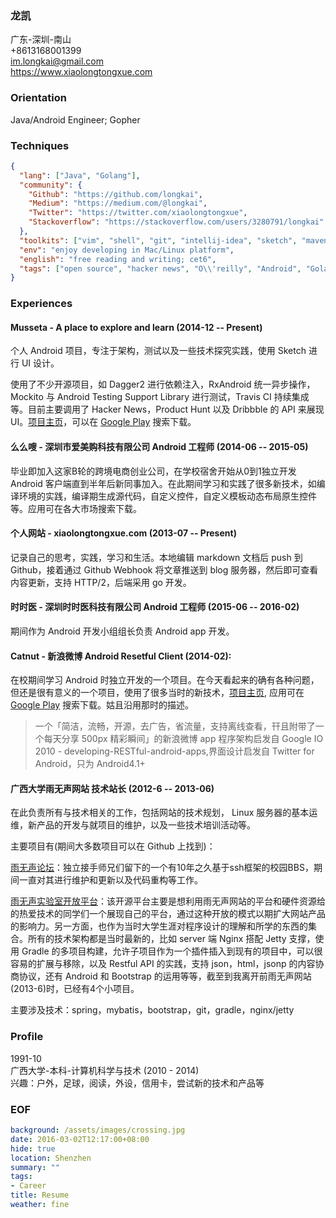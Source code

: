### 龙凯
广东-深圳-南山  
+8613168001399  
im.longkai@gmail.com    
https://www.xiaolongtongxue.com

### Orientation
Java/Android Engineer; Gopher

### Techniques
```json
{
  "lang": ["Java", "Golang"],
  "community": {
    "Github": "https://github.com/longkai",
    "Medium": "https://medium.com/@longkai",
    "Twitter": "https://twitter.com/xiaolongtongxue",
    "Stackoverflow": "https://stackoverflow.com/users/3280791/longkai"
  },
  "toolkits": ["vim", "shell", "git", "intellij-idea", "sketch", "maven/gradle", "..."],
  "env": "enjoy developing in Mac/Linux platform",
  "english": "free reading and writing; cet6",
  "tags": ["open source", "hacker news", "O\\'reilly", "Android", "Golang"]
}
```

### Experiences
#### Musseta - A place to explore and learn (2014-12 -- Present)
个人 Android 项目，专注于架构，测试以及一些技术探究实践，使用 Sketch 进行 UI 设计。

使用了不少开源项目，如 Dagger2 进行依赖注入，RxAndroid 统一异步操作，Mockito 与 Android Testing  Support Library 进行测试，Travis CI 持续集成等。目前主要调用了 Hacker News，Product Hunt 以及 Dribbble 的 API 来展现 UI。[项目主页][1]，可以在 [Google Play][2] 搜索下载。

#### 么么嗖 - 深圳市爱美购科技有限公司 Android 工程师 (2014-06 -- 2015-05)
毕业即加入这家B轮的跨境电商创业公司，在学校宿舍开始从0到1独立开发 Android 客户端直到半年后新同事加入。在此期间学习和实践了很多新技术，如编译环境的实践，编译期生成源代码，自定义控件，自定义模板动态布局原生控件等。应用可在各大市场搜索下载。

#### 个人网站 - xiaolongtongxue.com (2013-07 -- Present)
记录自己的思考，实践，学习和生活。本地编辑 markdown 文档后 push 到 Github，接着通过 Github Webhook 将文章推送到 blog 服务器，然后即可查看内容更新，支持 HTTP/2，后端采用 go 开发。

#### 时时医 - 深圳时时医科技有限公司 Android 工程师 (2015-06 -- 2016-02)
期间作为 Android 开发小组组长负责 Android app 开发。

#### Catnut - 新浪微博 Android Resetful Client (2014-02):
在校期间学习 Android 时独立开发的一个项目。在今天看起来的确有各种问题，但还是很有意义的一个项目，使用了很多当时的新技术，[项目主页][3], 应用可在 [Google Play][4] 搜索下载。姑且沿用那时的描述。

> 一个「简洁，流畅，开源，去广告，省流量，支持离线查看，幵且附带了一个每天分享 500px 精彩瞬间」的新浪微博 app
> 程序架构启发自 Google IO 2010 - developing-RESTful-android-apps,界面设计启发自 Twitter for Android，只为 Android4.1+

#### 广西大学雨无声网站 技术站长 (2012-6 -- 2013-06)
在此负责所有与技术相关的工作，包括网站的技术规划， Linux 服务器的基本运维，新产品的开发与就项目的维护，以及一些技术培训活动等。

主要项目有(期间大多数项目可以在 Github 上找到)：

[雨无声论坛][5]：独立接手师兄们留下的一个有10年之久基于ssh框架的校园BBS，期间一直对其进行维护和更新以及代码重构等工作。

[雨无声实验室开放平台][6]：该开源平台主要是想利用雨无声网站的平台和硬件资源给的热爱技术的同学们一个展现自己的平台，通过这种开放的模式以期扩大网站产品的影响力。另一方面，也作为当时大学生涯对程序设计的理解和所学的东西的集合。所有的技术架构都是当时最新的，比如 server 端 Nginx 搭配 Jetty 支撑，使用 Gradle 的多项目构建，允许子项目作为一个插件插入到现有的项目中，可以很容易的扩展与移除，以及 Restful API 的实践，支持 json，html，jsonp 的内容协商协议，还有 Android 和 Bootstrap 的运用等等，截至到我离开前雨无声网站(2013-6)时，已经有4个小项目。

主要涉及技术：spring，mybatis，bootstrap，git，gradle，nginx/jetty

### Profile
1991-10  
广西大学-本科-计算机科学与技术 (2010 - 2014)  
兴趣：户外，足球，阅读，外设，信用卡，尝试新的技术和产品等  

### EOF
```yaml
background: /assets/images/crossing.jpg
date: 2016-03-02T12:17:00+08:00
hide: true
location: Shenzhen
summary: ""
tags:
- Career
title: Resume
weather: fine
```

[1]: https://github.com/longkai/Musseta
[2]: https://play.google.com/store/apps/details?id=yuejia.liu.musseta&utm_source=global_co&utm_medium=prtnr&utm_content=Mar2515&utm_campaign=PartBadge&pcampaignid=MKT-Other-global-all-co-prtnr-py-PartBadge-Mar2515-1
[3]: http://longkai.github.io/catnut/
[4]: https://play.google.com/store/apps/details?id=org.catnut&utm_source=global_co&utm_medium=prtnr&utm_content=Mar2515&utm_campaign=PartBadge&pcampaignid=MKT-Other-global-all-co-prtnr-py-PartBadge-Mar2515-1
[5]: http://bbs.newgxu.cn
[6]: http://lab.newgxu.cn
